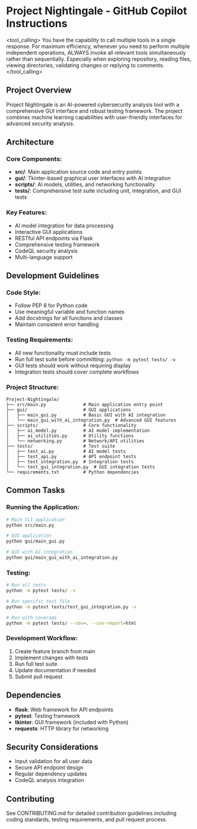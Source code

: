# Project Nightingale - GitHub Copilot Instructions

<tool_calling>
You have the capability to call multiple tools in a single response. For maximum efficiency, whenever you need to perform multiple independent operations, ALWAYS invoke all relevant tools simultaneously rather than sequentially. Especially when exploring repository, reading files, viewing directories, validating changes or replying to comments.
</tool_calling>

## Project Overview

Project Nightingale is an AI-powered cybersecurity analysis tool with a comprehensive GUI interface and robust testing framework. The project combines machine learning capabilities with user-friendly interfaces for advanced security analysis.

## Architecture

### Core Components:
- **src/**: Main application source code and entry points
- **gui/**: Tkinter-based graphical user interfaces with AI integration
- **scripts/**: AI models, utilities, and networking functionality
- **tests/**: Comprehensive test suite including unit, integration, and GUI tests

### Key Features:
- AI model integration for data processing
- Interactive GUI applications
- RESTful API endpoints via Flask
- Comprehensive testing framework
- CodeQL security analysis
- Multi-language support

## Development Guidelines

### Code Style:
- Follow PEP 8 for Python code
- Use meaningful variable and function names
- Add docstrings for all functions and classes
- Maintain consistent error handling

### Testing Requirements:
- All new functionality must include tests
- Run full test suite before committing: `python -m pytest tests/ -v`
- GUI tests should work without requiring display
- Integration tests should cover complete workflows

### Project Structure:
```
Project-Nightingale/
├── src/main.py              # Main application entry point
├── gui/                     # GUI applications
│   ├── main_gui.py          # Basic GUI with AI integration
│   └── main_gui_with_ai_integration.py  # Advanced GUI features
├── scripts/                 # Core functionality
│   ├── ai_model.py          # AI model implementation
│   ├── ai_utilities.py      # Utility functions
│   └── networking.py        # Network/API utilities
├── tests/                   # Test suite
│   ├── test_ai.py           # AI model tests
│   ├── test_api.py          # API endpoint tests
│   ├── test_integration.py  # Integration tests
│   └── test_gui_integration.py  # GUI integration tests
└── requirements.txt         # Python dependencies
```

## Common Tasks

### Running the Application:
```bash
# Main CLI application
python src/main.py

# GUI application
python gui/main_gui.py

# GUI with AI integration
python gui/main_gui_with_ai_integration.py
```

### Testing:
```bash
# Run all tests
python -m pytest tests/ -v

# Run specific test file
python -m pytest tests/test_gui_integration.py -v

# Run with coverage
python -m pytest tests/ --cov=. --cov-report=html
```

### Development Workflow:
1. Create feature branch from main
2. Implement changes with tests
3. Run full test suite
4. Update documentation if needed
5. Submit pull request

## Dependencies
- **flask**: Web framework for API endpoints
- **pytest**: Testing framework
- **tkinter**: GUI framework (included with Python)
- **requests**: HTTP library for networking

## Security Considerations
- Input validation for all user data
- Secure API endpoint design
- Regular dependency updates
- CodeQL analysis integration

## Contributing
See CONTRIBUTING.md for detailed contribution guidelines including coding standards, testing requirements, and pull request process.